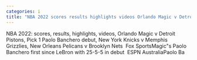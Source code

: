 ```yaml
---
categories: i
title: "NBA 2022 scores results highlights videos Orlando Magic v Detroit Pistons Pick 1 Paolo Banchero debut New York Knicks v Memphis Grizzlies New Orleans Pelicans v Brooklyn Nets  Fox Sports"
---
```

NBA 2022: scores, results, highlights, videos, Orlando Magic v Detroit Pistons, Pick 1 Paolo Banchero debut, New York Knicks v Memphis Grizzlies, New Orleans Pelicans v Brooklyn Nets&nbsp;&nbsp;Fox SportsMagic"s Paolo Banchero first since LeBron with 25-5-5 in debut&nbsp;&nbsp;ESPN AustraliaPaolo Ba
